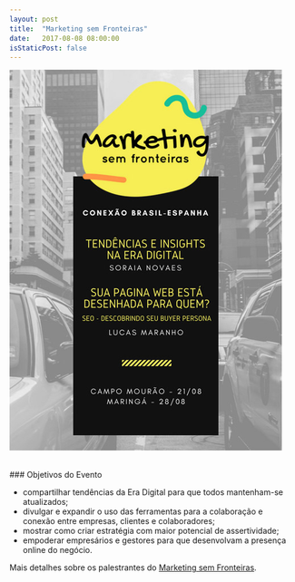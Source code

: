 ```yaml
---
layout: post
title:  "Marketing sem Fronteiras"
date:   2017-08-08 08:00:00
isStaticPost: false
---
```



[![Marketing sem Fronteiras](../img/posts/mkt-sem-fronteiras.jpg)](/)

<br/>
### Objetivos do Evento

- compartilhar tendências da Era Digital para que todos mantenham-se atualizados;<br/>
- divulgar e expandir o uso das ferramentas para a colaboração e conexão entre empresas, clientes e colaboradores;<br/>
- mostrar como criar estratégia com maior potencial de assertividade;<br/>
- empoderar empresários e gestores para que desenvolvam a presença online do negócio.<br/>



Mais detalhes sobre os palestrantes do [Marketing sem Fronteiras](/).
